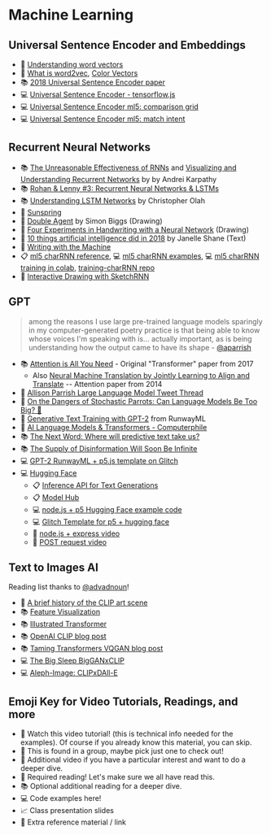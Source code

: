 # Machine Learning

## Universal Sentence Encoder and Embeddings

- 📕 [Understanding word vectors](https://gist.github.com/aparrish/2f562e3737544cf29aaf1af30362f469)
- 🍿 [What is word2vec](https://youtu.be/LSS_bos_TPI), [Color Vectors](https://youtu.be/mI23bDF0VRI)
- 📚 [2018 Universal Sentence Encoder paper](https://arxiv.org/abs/1803.11175)
- 💻 [Universal Sentence Encoder - tensorflow.js](https://github.com/tensorflow/tfjs-models/tree/master/universal-sentence-encoder)
- 💻 [Universal Sentence Encoder ml5: comparison grid](https://editor.p5js.org/a2zitp/sketches/pjV49ct_B)
- 💻 [Universal Sentence Encoder ml5: match intent](https://editor.p5js.org/a2zitp/sketches/KvN9mxxdju)

## Recurrent Neural Networks

- 📚 [The Unreasonable Effectiveness of RNNs](http://karpathy.github.io/2015/05/21/rnn-effectiveness/) and [Visualizing and Understanding Recurrent Networks](https://skillsmatter.com/skillscasts/6611-visualizing-and-understanding-recurrent-networks) by by Andrei Karpathy
- 📚 [Rohan & Lenny #3: Recurrent Neural Networks & LSTMs](https://ayearofai.com/rohan-lenny-3-recurrent-neural-networks-10300100899b)
- 📚 [Understanding LSTM Networks](http://colah.github.io/posts/2015-08-Understanding-LSTMs/) by Christopher Olah
- 🍿 [Sunspring](https://arstechnica.com/gaming/2016/06/an-ai-wrote-this-movie-and-its-strangely-moving/)
- 🎨 [Double Agent](http://littlepig.org.uk/installations/doubleagent/index.htm) by Simon Biggs (Drawing)
- 🎨 [Four Experiments in Handwriting with a Neural Network](https://distill.pub/2016/handwriting/) (Drawing)
- 📖 [10 things artificial intelligence did in 2018](http://aiweirdness.com/post/181621835642/10-things-artificial-intelligence-did-in-2018) by Janelle Shane (Text)
- 📖 [Writing with the Machine](https://www.robinsloan.com/notes/writing-with-the-machine/)
- 📋 [ml5 charRNN reference](https://learn.ml5js.org/#/reference/charrnn), 💻 [ml5 charRNN examples](https://learn.ml5js.org/#/reference/charrnn?id=examples), 💻 [ml5 charRNN training in colab](https://colab.research.google.com/drive/1V1xJfHfoG0UrI4Og3sE4kG2De1gLg0NK), [training-charRNN repo](https://github.com/ml5js/training-charRNN)
- 🍿 [Interactive Drawing with SketchRNN](https://youtu.be/ZCXkvwLxBrA)

## GPT

> among the reasons I use large pre-trained language models sparingly in my computer-generated poetry practice is that being able to know whose voices I'm speaking with is... actually important, as is being understanding how the output came to have its shape - [@aparrish](https://twitter.com/aparrish/)

- 📚 [Attention is All You Need](https://arxiv.org/abs/1706.03762) - Original "Transformer" paper from 2017
    - Also [Neural Machine Translation by Jointly Learning to Align and Translate](https://arxiv.org/abs/1409.0473) -- Attention paper from 2014
- 📕 [Allison Parrish Large Language Model Tweet Thread](https://twitter.com/aparrish/status/1286808606466244608)
- 🍿 [On the Dangers of Stochastic Parrots: Can Language Models Be Too Big? 🦜](https://dl.acm.org/doi/10.1145/3442188.3445922)
- 🍿 [Generative Text Training with GPT-2](https://youtu.be/-v5StaeOisM) from RunwayML
- 🍿 [AI Language Models & Transformers - Computerphile](https://youtu.be/rURRYI66E54)
- 📚 [The Next Word: Where will predictive text take us?](https://www.newyorker.com/magazine/2019/10/14/can-a-machine-learn-to-write-for-the-new-yorker)
- 📚 [The Supply of Disinformation Will Soon Be Infinite](https://www.theatlantic.com/ideas/archive/2020/09/future-propaganda-will-be-computer-generated/616400)
- 💻 [GPT-2 RunwayML + p5.js template on Glitch](https://glitch.com/edit/#!/runway-ml-gpt-api)
- 💻 [Hugging Face](https://huggingface.co/)
  - 📋 [Inference API for Text Generations](https://api-inference.huggingface.co/docs/python/html/detailed_parameters.html#text-generation-task)
  - 📋 [Model Hub](https://huggingface.co/models)
  - 💻 [node.js + p5 Hugging Face example code](https://github.com/Programming-from-A-to-Z/Hugging-Face-API-F21)
  - 💻 [Glitch Template for p5 + hugging face](https://glitch.com/edit/#!/hugging-face-p5-template)
  - 🍿 [node.js + express video](https://youtu.be/wxbQP1LMZsw) 
  - 🍿 [POST request video](https://youtu.be/Kw5tC5nQMRY) 

## Text to Images AI

Reading list thanks to [@advadnoun](https://twitter.com/advadnoun)!

- 📕 [A brief history of the CLIP art scene](https://ml.berkeley.edu/blog/posts/clip-art/)
- 📚 [Feature Visualization](https://distill.pub/2017/feature-visualization/)
- 📚 [Illustrated Transformer](https://jalammar.github.io/illustrated-transformer/)
- 📚 [OpenAI CLIP blog post](https://openai.com/blog/clip/)
- 📚 [Taming Transformers VQGAN blog post](https://compvis.github.io/taming-transformers/)
- 💻 [The Big Sleep BigGANxCLIP](https://colab.research.google.com/github/levindabhi/CLIP-Notebooks/blob/main/The_Big_Sleep_BigGANxCLIP.ipynb)
- 💻 [Aleph-Image: CLIPxDAll-E](https://colab.research.google.com/drive/1Q-TbYvASMPRMXCOQjkxxf72CXYjR_8Vp?usp=sharing)

## Emoji Key for Video Tutorials, Readings, and more

- 🚨 Watch this video tutorial! (this is technical info needed for the examples). Of course if you already know this material, you can skip.
- 🔢 This is found in a group, maybe pick just one to check out!
- 🍿 Additional video if you have a particular interest and want to do a deeper dive.
- 📕 Required reading! Let's make sure we all have read this.
- 📚 Optional additional reading for a deeper dive.
- 💻 Code examples here!
- 📈 Class presentation slides
- 🔗 Extra reference material / link

